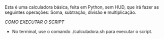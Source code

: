 Esta é uma calculadora básica, feita em Python, sem HUD, que irá fazer as seguintes operações: Soma, subtração, divisão e multiplicação. 

*COMO EXECUTAR O SCRIPT*
- No terminal, use o comando ./calculadora.sh para executar o script.
